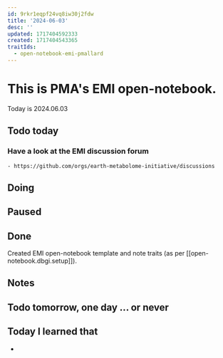 ```yaml
---
id: 9rkr1eqpf24vq8iw30j2fdw
title: '2024-06-03'
desc: ''
updated: 1717404592333
created: 1717404543365
traitIds:
  - open-notebook-emi-pmallard
---
```


# This is PMA's EMI open-notebook.

Today is 2024.06.03

## Todo today

### Have a look at the EMI discussion forum
    - https://github.com/orgs/earth-metabolome-initiative/discussions
###
###

## Doing

## Paused

## Done

Created EMI open-notebook template and note traits (as per [[open-notebook.dbgi.setup]]).

## Notes

## Todo tomorrow, one day ... or never

###
###
###


## Today I learned that

-